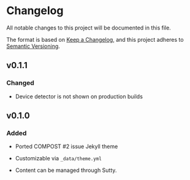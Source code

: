 # Changelog

All notable changes to this project will be documented in this file.

The format is based on [Keep a Changelog](https://keepachangelog.com/en/1.0.0/),
and this project adheres to [Semantic Versioning](https://semver.org/spec/v2.0.0.html).

## v0.1.1

### Changed

- Device detector is not shown on production builds

## v0.1.0

### Added

- Ported COMPOST \#2 issue Jekyll theme

- Customizable via `_data/theme.yml`

- Content can be managed through Sutty.
